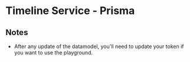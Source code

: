 # Timeline Service - Prisma
## Notes
- After any update of the datamodel, you'll need to update your token if you want to use the playground.
